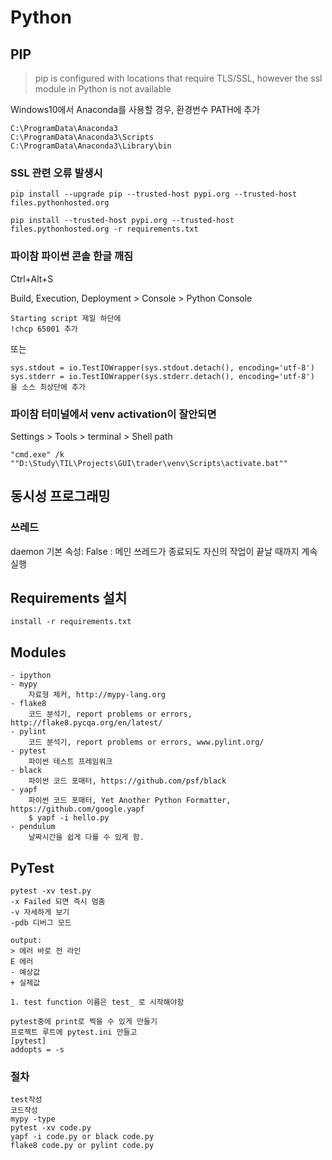 # Python

## PIP

> pip is configured with locations that require TLS/SSL, however the ssl module in Python is not available

Windows10에서 Anaconda를 사용할 경우, 환경번수 PATH에 추가

```
C:\ProgramData\Anaconda3
C:\ProgramData\Anaconda3\Scripts
C:\ProgramData\Anaconda3\Library\bin
```

### SSL 관련 오류 발생시

```
pip install --upgrade pip --trusted-host pypi.org --trusted-host files.pythonhosted.org

pip install --trusted-host pypi.org --trusted-host files.pythonhosted.org -r requirements.txt
```

### 파이참 파이썬 콘솔 한글 깨짐

Ctrl+Alt+S

Build, Execution, Deployment > Console > Python Console

```
Starting script 제일 하단에
!chcp 65001 추가
```

또는

```
sys.stdout = io.TestIOWrapper(sys.stdout.detach(), encoding='utf-8')
sys.stderr = io.TestIOWrapper(sys.stderr.detach(), encoding='utf-8')
을 소스 최상단에 추가
```



### 파이참 터미널에서 venv activation이 잘안되면

Settings > Tools > terminal > Shell path

```
"cmd.exe" /k ""D:\Study\TIL\Projects\GUI\trader\venv\Scripts\activate.bat""
```



## 동시성 프로그래밍

### 쓰레드

daemon 기본 속성: False : 메인 쓰레드가 종료되도 자신의 작업이 끝날 때까지 계속 실행



## Requirements 설치

```
install -r requirements.txt
```



## Modules

```
- ipython
- mypy
	자료형 체커, http://mypy-lang.org
- flake8
	코드 분석기, report problems or errors, http://flake8.pycqa.org/en/latest/
- pylint
	코드 분석기, report problems or errors, www.pylint.org/
- pytest
	파이썬 테스트 프레임워크
- black
	파이썬 코드 포매터, https://github.com/psf/black
- yapf
	파이썬 코드 포매터, Yet Another Python Formatter, https://github.com/google.yapf
	$ yapf -i hello.py
- pendulum
	날짜시간을 쉽게 다를 수 있게 함.
```

## PyTest

```
pytest -xv test.py
-x Failed 되면 즉시 멈춤
-v 자세하게 보기
-pdb 디버그 모드

output:
> 에러 바로 전 라인
E 에러
- 예상값
+ 실제값

1. test function 이름은 test_ 로 시작해야함

pytest중에 print로 찍을 수 있게 만들기
프로젝트 루트에 pytest.ini 만들고
[pytest]
addopts = -s

```

### 절차

```
test작성
코드작성
mypy -type 
pytest -xv code.py
yapf -i code.py or black code.py
flake8 code.py or pylint code.py
```

